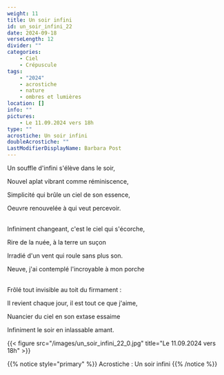 ```yaml
---
weight: 11
title: Un soir infini
id: un_soir_infini_22
date: 2024-09-18
verseLength: 12
divider: ""
categories:
    - Ciel
    - Crépuscule
tags:
    - "2024"
    - acrostiche
    - nature
    - ombres et lumières
location: []
info: ""
pictures:
    - Le 11.09.2024 vers 18h
type: ""
acrostiche: Un soir infini
doubleAcrostiche: ""
LastModifierDisplayName: Barbara Post
---
```

Un souffle d'infini s'élève dans le soir,

Nouvel aplat vibrant comme réminiscence,

Simplicité qui brûle un ciel de son essence,

Oeuvre renouvelée à qui veut percevoir.

 \
Infiniment changeant, c'est le ciel qui s'écorche,

Rire de la nuée, à la terre un suçon

Irradié d'un vent qui roule sans plus son.

Neuve, j'ai contemplé l'incroyable à mon porche

 \
Frôlé tout invisible au toit du firmament :

Il revient chaque jour, il est tout ce que j'aime,

Nuancier du ciel en son extase essaime

Infiniment le soir en inlassable amant.

<!-- FM:Snippet:Start data:{"id":"_figure","fields":[{"name":"imageName","value":"un_soir_infini_22_0.jpg"},{"name":"imageCaption","value":"Le 11.09.2024 vers 18h"}]} -->
{{< figure src="/images/un_soir_infini_22_0.jpg" title="Le 11.09.2024 vers 18h" >}}
<!-- FM:Snippet:End -->

<!-- FM:Snippet:Start data:{"id":"_simpleNotice","fields":[{"name":"content","value":"Acrostiche : Un soir infini"}]} -->
{{% notice style="primary" %}}
Acrostiche : Un soir infini
{{% /notice %}}
<!-- FM:Snippet:End -->